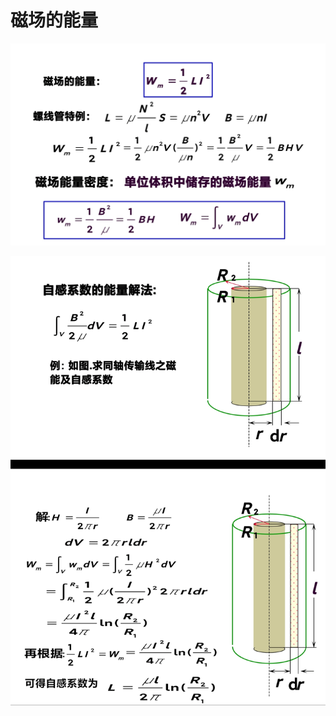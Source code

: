 # 磁场的能量

![Screenshot_2022-11-08-09-31-29-247-edit_cn.wps.moffice_eng.jpg](%E7%A3%81%E5%9C%BA%E7%9A%84%E8%83%BD%E9%87%8F%206d8ddc53b5fd4e39a48faa2a51c1f918/Screenshot_2022-11-08-09-31-29-247-edit_cn.wps.moffice_eng.jpg)

![Screenshot_2022-11-08-09-37-43-190-edit_cn.wps.moffice_eng.jpg](%E7%A3%81%E5%9C%BA%E7%9A%84%E8%83%BD%E9%87%8F%206d8ddc53b5fd4e39a48faa2a51c1f918/Screenshot_2022-11-08-09-37-43-190-edit_cn.wps.moffice_eng.jpg)